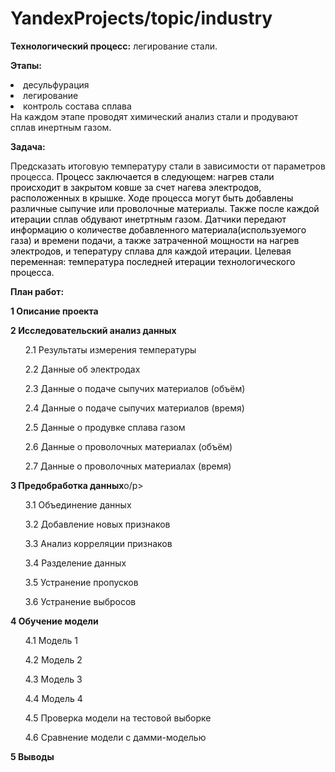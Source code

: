 # YandexProjects/topic/industry

<b>Технологический процесс:</b> легирование стали. <p><b>Этапы:</b></p><li>десульфурация</li><li>легирование</li><li>контроль состава сплава</li> На каждом этапе проводят химический анализ стали и продувают сплав инертным газом.<p><p><b>Задача:</b></p> Предсказать итоговую температуру стали в зависимости от параметров процесса.
<font color='black'>Процесс заключается в следующем: нагрев стали происходит в закрытом ковше за счет нагева электродов, расположенных в крышке.  Ходе процесса могут быть добавлены различные сыпучие или проволочные материалы. Также после каждой итерации сплав обдувают инетртным газом. Датчики передают информацию о количестве добавленного материала(используемого газа) и времени подачи, а также затраченной мощности на нагрев электродов, и тепературу сплава для каждой итерации. Целевая переменная: температура последней итерации технологического процесса.</font>
<p><b>План работ:</b></p>
<p><b>1  Описание проекта</b></p>
<p><b>2  Исследовательский анализ данных</b></p>
<ol><p>2.1  Результаты измерения температуры</p>
<p>2.2  Данные об электродах</p>
<p>2.3  Данные о подаче сыпучих материалов (объём)</p>
<p>2.4  Данные о подаче сыпучих материалов (время)</p>
<p>2.5  Данные о продувке сплава газом</p>
<p>2.6  Данные о проволочных материалах (объём)</p>
<p>2.7  Данные о проволочных материалах (время)</p></ol>
<p><b>3  Предобработка данных</b>o/p>
<ol><p>3.1  Объединение данных</p>
<p>3.2  Добавление новых признаков</p>
<p>3.3  Анализ корреляции признаков</p>
<p>3.4  Разделение данных</p>
<p>3.5  Устранение пропусков</p>
<p>3.6  Устранение выбросов</p></ol>
<p><b>4  Обучение модели</b></p>
<ol><p>4.1  Модель 1</p>
<p>4.2  Модель 2</p>
<p>4.3  Модель 3</p>
<p>4.4  Модель 4</p>
<p>4.5  Проверка модели на тестовой выборке</p>
<p>4.6  Сравнение модели с дамми-моделью</p></ol>
<p><b>5  Выводы</b></p>
